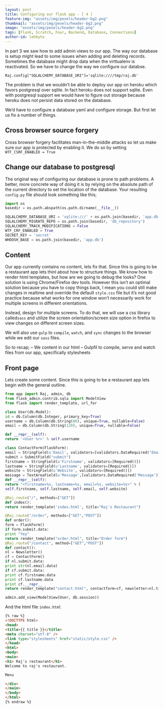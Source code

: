 ```yaml
---
layout: post
title: Configuring our flask app - [ 4 ]
feature-img: "assets/img/pexels/header-bg2.png"
thumbnail: "assets/img/pexels/header-bg2.png"
image: "assets/img/pexels/header-bg2.png"
tags: [Flask, Scratch, Four, Backend, Database, Connections]
author-id: lehbyte
---
```


In part 3 we saw how to add admin views to our app.
The way our database is setup might lead to some issues when adding and deleting records. 
Sometimes the database might drop data when the virttualenv is reactivated. 
So we have to change the way we configure our databse.

`Raj.config["SQLALCHEMY_DATABASE_URI"]='sqlite:////tmp/raj.db'`

The problem is that we wouldn’t be able to deploy our app on heroku which favors postgresql over sqlite.
In fact heroku does not support sqlite.
Even with postgresql support we would have to figure out storage because heroku does not persist data stored
on the database.

We’d have to configure a database yaml and configure storage.
But first let us fix a number of things.

## Cross browser source forgery

Cross browser forgery facilitates man-in-the-middle attacks so let us make sure our app is protected by enabling it. We do so by setting `WTF_CSRF_ENABLED = True`

## Change our database to postgresql

The original way of configuring our database is prone to path problems. A better, more concrete way of doing it is by relying on the absolute path of the current directory to set the location of the database.
Your resulting `config.py` file should look something like this;

```python
import os
basedir = os.path.abspath(os.path.dirname(__file__))

SQLALCHEMY_DATABASE_URI = 'sqlite:///' + os.path.join(basedir, 'app.db')
SQLALCHEMY_MIGRATE_REPO = os.path.join(basedir, 'db_repository')
SQLALCHEMY_TRACK_MODIFICATIONS = False
WTF_CRF_ENABLED = True
SECRET_KEY = 'secret'
WHOOSH_BASE = os.path.join(basedir, 'app.db')
```

## Content
Our app currently contains no content, lets fix that. Since this is going to be a restaurant app lets thinl
about how to structure things.
We know how to render html templates, but how are we going to debug the looks? One solution is using
Chrome/Firefox dev tools. However this isn’t an optimal solution because you have to copy things back, I mean you could still make changes in realtime and override the default `style.css` file but it’s not good practice
because what works for one window won’t necessarily work for multiple screens in different orientations.

Instead, design for multiple screens. To do that, we will use a css library called`sass` and utilize the screen orientation/screen size option in firefox to view changes on different screen sizes.

We will also use `gulp` to `compile`, `watch`, and `sync` changes to the browser while we edit our `sass` files.

So to recap;
– We content in our html
– Gulpfil to compile, serve and watch files from our app, specifically stylesheets

## Front page

Lets create some content. Since this is going to be a restaurant app lets begin with the
general outline.

```python
from app import Raj, admin, db
from flask_admin.contrib.sqla import ModelView
from flask import render_template, url_for

class User(db.Model):
id = db.Column(db.Integer, primary_key=True)
username = db.Column(db.String(80), unique=True, nullable=False)
email = db.Column(db.String(120), unique=True, nullable=False)

def __repr__(self):
return '<User %r>' % self.username

class ContactForm(FlaskForm):
email = StringField(u'Email', validators=[validators.DataRequired("Email")])
submit = SubmitField("submit")
firstname = StringField(u'Firstname', validators=[Required()])
lastname = StringField(u'Lastname', validators=[Required()])
website = StringField(u'Website', validators=[Required()])
message = TextAreaField(u'Message',[validators.DataRequired('Message')])
def __repr__(self):
return "<firstname=%s, lastname=%s, email=%s, website=%s>" % (
self.firstname, self.lastname, self.email, self.website)

@Raj.route("/", methods=["GET"])
def index():
return render_template('index.html', title="Raj's Restaurant")

@Raj.route("/order", methods=["GET","POST"])
def order():
form = FlaskForm()
if form.submit.data:
print "Yey"
return render_template("order.html", title="Order form")
@Raj.route("/contact", method=["GET","POST"])
def contact():
nl = Newsletter()
cf = ContactForm()
if nl.submit.data:
print str(nl.email.data)
if cf.submit.data:
print cf.firstname.data
print cf.lastname.data
print cf.__repr__
return render_template("contact.html", contactform=cf, newsletter=nl.title="Contact")

admin.add_view(ModelView(User, db.session))
```

And the html file `index.html`

```html
{% raw %}
<!DOCTYPE html>
<head>
<title>{{ title }}</title>
<meta charset="utf-8" />
<link type="stylesheets" href="static/style.css" />
</head>
<html>
<body>
<main>
<h1> Raj's restaurant</h1>
Welcome to raj's restaurant. 

Menu

</div>
</main>
</body>
</html>
{% endraw %}